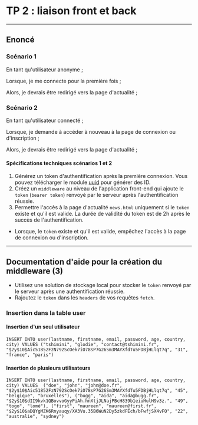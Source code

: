 # TP 2 : liaison front et back

---

## Enoncé

### Scénario 1

En tant qu'utilisateur anonyme ;

Lorsque, je me connecte pour la première fois ;

Alors, je devrais être redirigé vers la page d'actualité ;

### Scénario 2

En tant qu'utilisateur connecté ;

Lorsque, je demande à accéder à nouveau à la page de connexion ou d'inscription ;

Alors, je devrais être redirigé vers la page d'actualité ;

#### Spécifications techniques scénarios 1 et 2

1. Générez un token d'authentification après la première connexion.
Vous pouvez télécharger le module [uuid](https://www.npmjs.com/package/uuid) pour générer des ID.
2. Créez un `middleware` au niveau de l'application front-end qui ajoute le `token` (`bearer token`) renvoyé par le serveur après l'authentification réussie.
3. Permettre l'accès à la page d'actualité `news.html` uniquement si le `token` existe et qu'il est valide. La durée de validité du token est de 2h après le succès de l'authentification.
- Lorsque, le `token` existe et qu'il est valide, empêchez l'accès à la page de connexion ou d'inscription.

---

## Documentation d'aide pour la création du middleware (3)

- Utilisez une solution de stockage local pour stocker le `token` renvoyé par le serveur après une authentification réussie.
- Rajoutez le `token` dans les `headers` de vos requêtes `fetch`.

### Insertion dans la table user

#### Insertion d'un seul utilisateur

`INSERT INTO user(lastname, firstname, email, password, age, country, city)
VALUES ("tshimini", "glodie", "contact@tshimini.fr", "$2y$10$Aic51852FzN792ScOek7iO78sP7G26Sm3MAYXfdTu5FDBjHLlqt7q", "31", "france", "paris")`

#### Insertion de plusieurs utilisateurs

`INSERT INTO user(lastname, firstname, email, password, age, country, city)
VALUES 
("doe", "john", "john@doe.fr", "$2y$10$Aic51852FzN792ScOek7iO78sP7G26Sm3MAYXfdTu5FDBjHLlqt7q", "45", "belgique", "bruxelles"),
("bugg", "aida", "aida@bugg.fr", "$2y$10$dII9kvk1QBovvoGyyPiAh.hnXtjJLNajPBcH839b1eiuHulH9v3z.", "49", "togo", "lomé"),
("first", "maureen", "maureen@first.fr", "$2y$10$aDQYgMZK6Rnyauqy/XA3Vu.35B6WuN2Dy5zkdFEch/bFwfjSX4vFO", "22", "australie", "sydney")
`